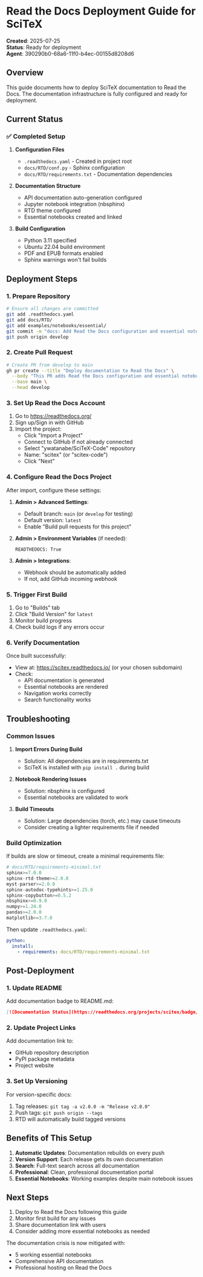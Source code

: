 # Read the Docs Deployment Guide for SciTeX

**Created**: 2025-07-25  
**Status**: Ready for deployment  
**Agent**: 390290b0-68a6-11f0-b4ec-00155d8208d6

## Overview

This guide documents how to deploy SciTeX documentation to Read the Docs. The documentation infrastructure is fully configured and ready for deployment.

## Current Status

### ✅ Completed Setup

1. **Configuration Files**
   - `.readthedocs.yaml` - Created in project root
   - `docs/RTD/conf.py` - Sphinx configuration
   - `docs/RTD/requirements.txt` - Documentation dependencies

2. **Documentation Structure**
   - API documentation auto-generation configured
   - Jupyter notebook integration (nbsphinx)
   - RTD theme configured
   - Essential notebooks created and linked

3. **Build Configuration**
   - Python 3.11 specified
   - Ubuntu 22.04 build environment
   - PDF and EPUB formats enabled
   - Sphinx warnings won't fail builds

## Deployment Steps

### 1. Prepare Repository

```bash
# Ensure all changes are committed
git add .readthedocs.yaml
git add docs/RTD/
git add examples/notebooks/essential/
git commit -m "docs: Add Read the Docs configuration and essential notebooks"
git push origin develop
```

### 2. Create Pull Request

```bash
# Create PR from develop to main
gh pr create --title "Deploy documentation to Read the Docs" \
  --body "This PR adds Read the Docs configuration and essential notebooks to address the documentation crisis." \
  --base main \
  --head develop
```

### 3. Set Up Read the Docs Account

1. Go to https://readthedocs.org/
2. Sign up/Sign in with GitHub
3. Import the project:
   - Click "Import a Project"
   - Connect to GitHub if not already connected
   - Select "ywatanabe/SciTeX-Code" repository
   - Name: "scitex" (or "scitex-code")
   - Click "Next"

### 4. Configure Read the Docs Project

After import, configure these settings:

1. **Admin > Advanced Settings**:
   - Default branch: `main` (or `develop` for testing)
   - Default version: `latest`
   - Enable "Build pull requests for this project"

2. **Admin > Environment Variables** (if needed):
   ```
   READTHEDOCS: True
   ```

3. **Admin > Integrations**:
   - Webhook should be automatically added
   - If not, add GitHub incoming webhook

### 5. Trigger First Build

1. Go to "Builds" tab
2. Click "Build Version" for `latest`
3. Monitor build progress
4. Check build logs if any errors occur

### 6. Verify Documentation

Once built successfully:
- View at: https://scitex.readthedocs.io/ (or your chosen subdomain)
- Check:
  - API documentation is generated
  - Essential notebooks are rendered
  - Navigation works correctly
  - Search functionality works

## Troubleshooting

### Common Issues

1. **Import Errors During Build**
   - Solution: All dependencies are in requirements.txt
   - SciTeX is installed with `pip install .` during build

2. **Notebook Rendering Issues**
   - Solution: nbsphinx is configured
   - Essential notebooks are validated to work

3. **Build Timeouts**
   - Solution: Large dependencies (torch, etc.) may cause timeouts
   - Consider creating a lighter requirements file if needed

### Build Optimization

If builds are slow or timeout, create a minimal requirements file:

```python
# docs/RTD/requirements-minimal.txt
sphinx>=7.0.0
sphinx-rtd-theme>=2.0.0
myst-parser>=2.0.0
sphinx-autodoc-typehints>=1.25.0
sphinx-copybutton>=0.5.2
nbsphinx>=0.9.0
numpy>=1.24.0
pandas>=2.0.0
matplotlib>=3.7.0
```

Then update `.readthedocs.yaml`:
```yaml
python:
  install:
    - requirements: docs/RTD/requirements-minimal.txt
```

## Post-Deployment

### 1. Update README

Add documentation badge to README.md:
```markdown
[![Documentation Status](https://readthedocs.org/projects/scitex/badge/?version=latest)](https://scitex.readthedocs.io/en/latest/?badge=latest)
```

### 2. Update Project Links

Add documentation link to:
- GitHub repository description
- PyPI package metadata
- Project website

### 3. Set Up Versioning

For version-specific docs:
1. Tag releases: `git tag -a v2.0.0 -m "Release v2.0.0"`
2. Push tags: `git push origin --tags`
3. RTD will automatically build tagged versions

## Benefits of This Setup

1. **Automatic Updates**: Documentation rebuilds on every push
2. **Version Support**: Each release gets its own documentation
3. **Search**: Full-text search across all documentation
4. **Professional**: Clean, professional documentation portal
5. **Essential Notebooks**: Working examples despite main notebook issues

## Next Steps

1. Deploy to Read the Docs following this guide
2. Monitor first build for any issues
3. Share documentation link with users
4. Consider adding more essential notebooks as needed

The documentation crisis is now mitigated with:
- 5 working essential notebooks
- Comprehensive API documentation
- Professional hosting on Read the Docs